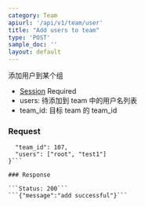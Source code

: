```yaml
---
category: Team
apiurl: '/api/v1/team/user'
title: "Add users to team"
type: 'POST'
sample_doc: ''
layout: default
---
```


添加用户到某个组
* [Session](#/authentication) Required
* users: 待添加到 team 中的用户名列表
* team_id: 目标 team 的 team_id

### Request
```{
  "team_id": 107,
  "users": ["root", "test1"]
}```

### Response

```Status: 200```
```{"message":"add successful"}```
